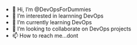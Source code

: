 - 👋 Hi, I’m @DevOpsForDummies
- 👀 I’m interested in learnning DevOps
- 🌱 I’m currently learning DevOps
- 💞️ I’m looking to collaborate on DevOps projects
- 📫 How to reach me...dont

<!---
DevOpsForDummies/DevOpsForDummies is a ✨ special ✨ repository because its `README.md` (this file) appears on your GitHub profile.
You can click the Preview link to take a look at your changes.
--->

